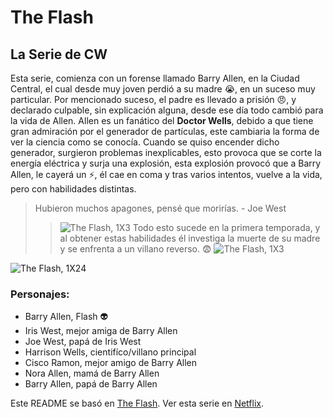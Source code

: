# The Flash
## La Serie de CW
Esta serie, comienza con un forense llamado Barry Allen, en la Ciudad Central, el cual desde muy joven perdió a su madre :sob:, en un suceso muy particular.
Por mencionado suceso, el padre es llevado a prisión :angry:, y declarado culpable, sin explicación alguna, desde ese día todo cambió para la vida de Allen.
Allen es un fanático del **Doctor Wells**, debido a que tiene gran admiración por el generador de partículas, este cambiaria la forma de ver la ciencia como se conocía.
Cuando se quiso encender dicho generador, surgieron problemas inexplicables, esto provoca que se corte la energía eléctrica y surja una explosión, esta explosión provocó que a Barry Allen, le cayerá un :zap:, él cae en coma y tras varios intentos, vuelve a la vida, pero con habilidades distintas.
> Hubieron muchos apagones, pensé que morirías. - Joe West
>>![The Flash, 1X3](https://m.media-amazon.com/images/M/MV5BOTk2MTI1OTUwM15BMl5BanBnXkFtZTgwOTY0NDM4NDE@._V1_.jpg)
Todo esto sucede en la primera temporada, y al obtener estas habilidades él investiga la muerte de su madre y se enfrenta a un villano reverso. :fearful:
![The Flash, 1X3](https://dam.smashmexico.com.mx/wp-content/uploads/2021/03/Flash-S1-3.jpg)

![The Flash, 1X24](https://cinepremiere.com.mx/assets/images/noticias/2015/05-mayo/FlashFinal.jpg)

### Personajes:
- Barry Allen, Flash :alien:
- Iris West, mejor amiga de Barry Allen
- Joe West, papá de Iris West
- Harrison Wells, cientifíco/villano principal
- Cisco Ramon, mejor amigo de Barry Allen
- Nora Allen, mamá de Barry Allen
- Barry Allen, papá de Barry Allen


Este README se basó en [The Flash](https://www.sensacine.com/series/serie-16955/).
Ver esta serie en [Netflix](https://www.netflix.com/gt/).